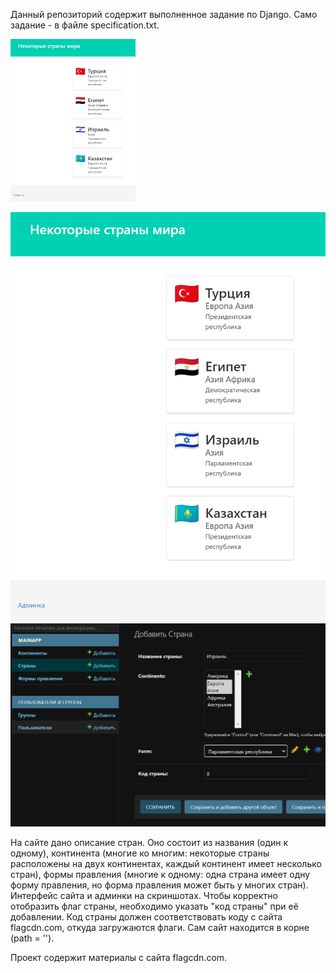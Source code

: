 Данный репозиторий содержит выполненное задание по Django. Само задание - в файле specification.txt.

<img src="https://github.com/hevben/country_site/blob/main/img1.png?raw=true" alt="drawing" width="200"/>

![alt text](https://github.com/hevben/country_site/blob/main/img1.png?raw=true)
![alt text](https://github.com/hevben/country_site/blob/main/img2.png?raw=true)

На сайте дано описание стран. Оно состоит из названия (один к одному), континента (многие ко многим:  некоторые страны расположены на двух континентах, каждый континент имеет несколько стран), формы правления (многие к одному: одна страна имеет одну форму правления, но форма правления может быть у многих стран). Интерфейс сайта и админки на скриншотах. Чтобы корректно отобразить флаг страны, необходимо указать "код страны" при её добавлении. Код страны должен соответствовать коду с сайта flagcdn.com, откуда загружаются флаги.
Сам сайт находится в корне (path = '').

Проект содержит материалы с сайта flagcdn.com.

